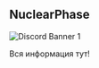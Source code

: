 ## NuclearPhase
![Discord Banner 1](https://discordapp.com/api/guilds/919915640586899466/widget.png?style=banner1)

Вся информация тут!
